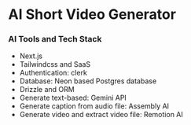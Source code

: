 # AI Short Video Generator

### AI Tools and Tech Stack
- Next.js
- Tailwindcss and SaaS
- Authentication: clerk
- Database: Neon based Postgres database
- Drizzle and ORM
- Generate text-based: Gemini API
- Generate caption from audio file: Assembly AI
- Generate video and extract video file: Remotion AI

